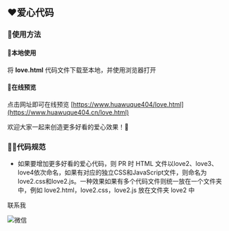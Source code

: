 ## ❤️爱心代码

### 🤩使用方法

#### 💌本地使用
将 **love.html** 代码文件下载至本地，并使用浏览器打开

#### 💌在线预览
点击网址即可在线预览
[https://www.huawuque404/love.html](https://www.huawuque404.cn/love.html)

欢迎大家一起来创造更多好看的爱心效果！🍉

### 👨‍💻代码规范
- 如果要增加更多好看的爱心代码，则 PR 时 HTML 文件以love2、love3、love4依次命名，如果有对应的独立CSS和JavaScript文件，则命名为love2.css和love2.js。一种效果如果有多个代码文件则统一放在一个文件夹中，例如 love2.html，love2.css，love2.js 放在文件夹 love2 中

联系我

![微信](https://user-images.githubusercontent.com/109327586/201320198-51fc1cc6-af52-47fd-8ed4-e3c2d5eb3dfd.png)

